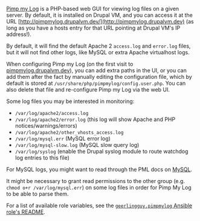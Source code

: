 [Pimp my Log](http://pimpmylog.com/) is a PHP-based web GUI for viewing log files on a given server. By default, it is installed on Drupal VM, and you can access it at the URL [http://pimpmylog.drupalvm.dev/](http://pimpmylog.drupalvm.dev) (as long as you have a hosts entry for that URL pointing at Drupal VM's IP address!).

By default, it will find the default Apache 2 `access.log` and `error.log` files, but it will not find other logs, like MySQL or extra Apache virtualhost logs.

When configuring Pimp my Log (on the first visit to [pimpmylog.drupalvm.dev](http://pimpmylog.drupalvm.dev)), you can add extra paths in the UI, or you can add them after the fact by manually editing the configuration file, which by default is stored at `/usr/share/php/pimpmylog/config.user.php`. You can also delete that file and re-configure Pimp my Log via the web UI.

Some log files you may be interested in monitoring:

  - `/var/log/apache2/access.log`
  - `/var/log/apache2/error.log` (this log will show Apache and PHP notices/warnings/errors)
  - `/var/log/apache2/other_vhosts_access.log`
  - `/var/log/mysql.err` (MySQL error log)
  - `/var/log/mysql-slow.log` (MySQL slow query log)
  - `/var/log/syslog` (enable the Drupal syslog module to route watchdog log entries to this file)

For MySQL logs, you might want to read through the PML docs on [MySQL](http://support.pimpmylog.com/kb/softwares/mysql).

It might be necessary to grant read permissions to the other group (e.g. `chmod o+r /var/log/mysql.err`) on some log files in order for Pimp My Log to be able to parse them.

For a list of available role variables, see the [`geerlingguy.pimpmylog` Ansible role's README](https://github.com/geerlingguy/ansible-role-pimpmylog#readme).
